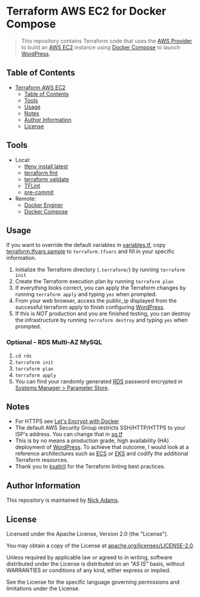 # Terraform AWS EC2 for Docker Compose

> This repository contains Terraform code that uses the [AWS Provider](https://registry.terraform.io/providers/hashicorp/aws/latest/docs) to build an [AWS EC2](https://docs.aws.amazon.com/AWSEC2/latest/UserGuide/concepts.html) instance using [Docker Compose](https://docs.docker.com/compose/) to launch [WordPress](https://wordpress.org/).

## Table of Contents

- [Terraform AWS EC2](#terraform-aws-ec2)
  - [Table of Contents](#table-of-contents)
  - [Tools](#tools)
  - [Usage](#usage)
  - [Notes](#notes)
  - [Author Information](#author-information)
  - [License](#license)

## Tools

- Local:
  - [tfenv install latest](https://github.com/tfutils/tfenv)
  - [terraform fmt](https://www.terraform.io/docs/commands/fmt.html)
  - [terraform validate](https://www.terraform.io/docs/commands/validate.html)
  - [TFLint](https://github.com/terraform-linters/tflint)
  - [pre-commit](https://pre-commit.com)
- Remote:
  - [Docker Enginer](https://docs.docker.com/engine/)
  - [Docker Compose](https://docs.docker.com/compose/)

## Usage

If you want to override the default variables in [variables.tf](https://github.com/nickkadams/wp-docker-demo/blob/main/variables.tf), copy [terraform.tfvars.sample](https://github.com/nickkadams/wp-docker-demo/blob/main/terraform.tfvars.sample) to `terraform.tfvars` and fill in your specific information.

1. Initialize the Terraform directory (`.terraform/`) by running `terraform init`
1. Create the Terraform execution plan by running `terraform plan`
1. If everything looks correct, you can apply the Terraform changes by running `terraform apply` and typing `yes` when prompted.
1. From your web browser, access the public_ip displayed from the successful terraform apply to finish configuring [WordPress](https://wordpress.org/support/article/how-to-install-wordpress/#setup-configuration-file).  
1. If this is *NOT* production and you are finished testing, you can destroy the infrastructure by running `terraform destroy` and typing `yes` when prompted.

### Optional - RDS Multi-AZ MySQL

1. `cd rds`
1. `terraform init`
1. `terraform plan`
1. `terraform apply`
1. You can find your randomly generated [RDS](https://docs.aws.amazon.com/AmazonRDS/latest/UserGuide/Welcome.html) password encrypted in [Systems Manager > Parameter Store](https://docs.aws.amazon.com/systems-manager/latest/userguide/systems-manager-parameter-store.html).

## Notes

- For HTTPS see [Let's Encrypt with Docker](https://medium.com/@pentacent/nginx-and-lets-encrypt-with-docker-in-less-than-5-minutes-b4b8a60d3a71)
- The default AWS Security Group restricts SSH/HTTP/HTTPS to your ISP's address. You can change that in [sg.tf](https://github.com/nickkadams/wp-docker-demo/blob/main/sg.tf)
- This is by no means a production grade, high availability (HA) deployment of [WordPress](https://wordpress.org/). To achieve that outcome, I would look at a reference architectures such as [ECS](https://dev.to/saluminati/high-traffic-wordpress-website-with-docker-aws-ecs-code-pipeline-load-balancer-rds-efs-complete-series-43id) or [EKS](https://kubernetes.io/docs/tutorials/stateful-application/mysql-wordpress-persistent-volume/) and codify the additional Terraform resources.
- Thank you to [ksatirli](https://github.com/ksatirli/code-quality-for-terraform) for the Terraform linting best practices.

## Author Information

This repository is maintained by [Nick Adams](https://github.com/nickkadams).

## License

Licensed under the Apache License, Version 2.0 (the "License").

You may obtain a copy of the License at [apache.org/licenses/LICENSE-2.0](http://www.apache.org/licenses/LICENSE-2.0).

Unless required by applicable law or agreed to in writing, software distributed under the License is distributed on an _"AS IS"_ basis, without WARRANTIES or conditions of any kind, either express or implied.

See the License for the specific language governing permissions and limitations under the License.
